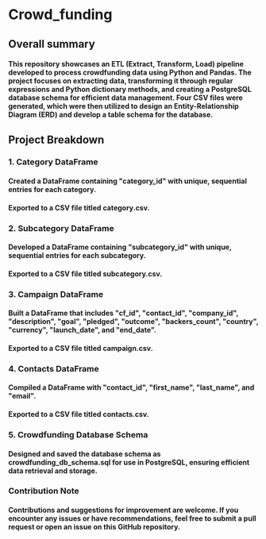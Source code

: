 # Crowd_funding
## Overall summary
#### This repository showcases an ETL (Extract, Transform, Load) pipeline developed to process crowdfunding data using Python and Pandas. The project focuses on extracting data, transforming it through regular expressions and Python dictionary methods, and creating a PostgreSQL database schema for efficient data management. Four CSV files were generated, which were then utilized to design an Entity-Relationship Diagram (ERD) and develop a table schema for the database.

## Project Breakdown
### 1. Category DataFrame
#### Created a DataFrame containing "category_id" with unique, sequential entries for each category.

#### Exported to a CSV file titled category.csv.
### 2. Subcategory DataFrame
#### Developed a DataFrame containing "subcategory_id" with unique, sequential entries for each subcategory.

#### Exported to a CSV file titled subcategory.csv.
### 3. Campaign DataFrame
#### Built a DataFrame that includes "cf_id", "contact_id", "company_id", "description", "goal", "pledged", "outcome", "backers_count", "country", "currency", "launch_date", and "end_date".
#### Exported to a CSV file titled campaign.csv.

### 4. Contacts DataFrame
#### Compiled a DataFrame with "contact_id", "first_name", "last_name", and "email".
#### Exported to a CSV file titled contacts.csv.

### 5. Crowdfunding Database Schema
#### Designed and saved the database schema as crowdfunding_db_schema.sql for use in PostgreSQL, ensuring efficient data retrieval and storage.

### Contribution Note
#### Contributions and suggestions for improvement are welcome. If you encounter any issues or have recommendations, feel free to submit a pull request or open an issue on this GitHub repository.



